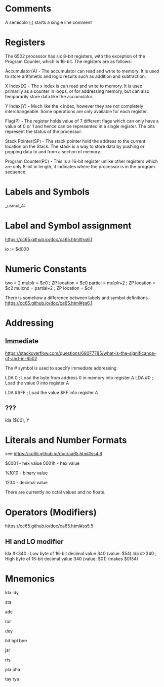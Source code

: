 # Comments

A semicolo (;) starts a single line comment

# Registers

The 6502 processor has six 8-bit registers, with the exception of the Program Counter,
which is 16-bit. The registers are as follows:

Accumulator(A) - The accumulator can read and write to memory.
It is used to store arithmetic and logic results such as addition and subtraction.

X Index(X) - The x index is can read and write to memory.
It is used primarily as a counter in loops, or for addressing memory,
but can also temporarily store data like the accumulator.

Y Index(Y) - Much like the x index, however they are not completely
interchangeable. Some operations are only available for each register.

Flag(P) - The register holds value of 7 different flags which can only have a
value of 0 or 1 and hence can be represented in a single register.
The bits represent the status of the processor.

Stack Pointer(SP) - The stack pointer hold the address to the current location
on the Stack. The stack is a way to store data by pushing or popping data to
and from a section of memory.

Program Counter(PC) - This is a 16-bit register unlike other registers which
are only 8-bit in length, it indicates where the processor is in the program
sequence.

# Labels and Symbols

_usmul_4:

# Label and Symbol assignment

https://cc65.github.io/doc/ca65.html#ss6.1

io := $d000

# Numeric Constants

two = 2
mulplr	= $c0		; ZP location = $c0
partial	= mulplr+2	; ZP location = $c2
mulcnd	= partial+2	; ZP location = $c4

There is somehow a difference between labels and symbol definitions.
https://cc65.github.io/doc/ca65.html#ss6.1


# Addressing

## Immediate

https://stackoverflow.com/questions/68077785/what-is-the-significance-of-and-in-6502

The # symbol is used to specify immediate addressing:

LDA 0   ; Load the byte from address 0 in memory into register A
LDA #0  ; Load the value 0 into register A

LDA #$FF ; Load the value $FF into register A

## ???

lda ($00), Y

# Literals and Number Formats

see https://cc65.github.io/doc/ca65.html#ss4.6

$0001 - hex value
0001h - hex value

%1010 - binary value

1234 - decimal value

There are currently no octal values and no floats.

# Operators (Modifiers)

https://cc65.github.io/doc/ca65.html#ss5.5

## HI and LO modifier

lda #<340	; Low byte of 16-bit decimal value 340  (value: $54)
lda #>340	; High byte of 16-bit decimal value 340 (value: $01) (makes $0154)

# Mnemonics

lda
ldy

sta

adc

ror

dey

bit
bpl
bne

jsr

rts

pla
pha

tay
tya
